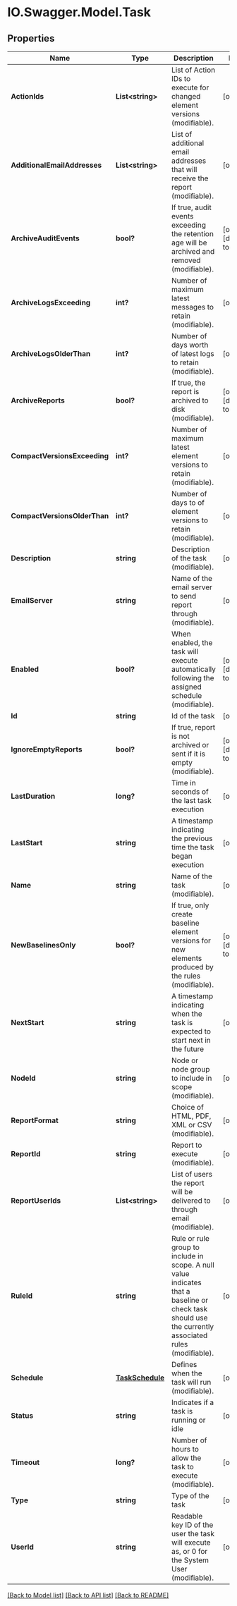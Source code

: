 # IO.Swagger.Model.Task
## Properties

Name | Type | Description | Notes
------------ | ------------- | ------------- | -------------
**ActionIds** | **List&lt;string&gt;** | List of Action IDs to execute for changed element versions (modifiable). | [optional] 
**AdditionalEmailAddresses** | **List&lt;string&gt;** | List of additional email addresses that will receive the report (modifiable). | [optional] 
**ArchiveAuditEvents** | **bool?** | If true, audit events exceeding the retention age will be archived and removed (modifiable). | [optional] [default to false]
**ArchiveLogsExceeding** | **int?** | Number of maximum latest messages to retain (modifiable). | [optional] 
**ArchiveLogsOlderThan** | **int?** | Number of days worth of latest logs to retain (modifiable). | [optional] 
**ArchiveReports** | **bool?** | If true, the report is archived to disk (modifiable). | [optional] [default to false]
**CompactVersionsExceeding** | **int?** | Number of maximum latest element versions to retain (modifiable). | [optional] 
**CompactVersionsOlderThan** | **int?** | Number of days to of element versions to retain (modifiable). | [optional] 
**Description** | **string** | Description of the task (modifiable). | [optional] 
**EmailServer** | **string** | Name of the email server to send report through (modifiable). | [optional] 
**Enabled** | **bool?** | When enabled, the task will execute automatically following the assigned schedule (modifiable). | [optional] [default to false]
**Id** | **string** | Id of the task | [optional] 
**IgnoreEmptyReports** | **bool?** | If true, report is not archived or sent if it is empty (modifiable). | [optional] [default to false]
**LastDuration** | **long?** | Time in seconds of the last task execution | [optional] 
**LastStart** | **string** | A timestamp indicating the previous time the task began execution | [optional] 
**Name** | **string** | Name of the task (modifiable). | [optional] 
**NewBaselinesOnly** | **bool?** | If true, only create baseline element versions for new elements produced by the rules (modifiable). | [optional] [default to false]
**NextStart** | **string** | A timestamp indicating when the task is expected to start next in the future | [optional] 
**NodeId** | **string** | Node or node group to include in scope (modifiable). | [optional] 
**ReportFormat** | **string** | Choice of HTML, PDF, XML or CSV (modifiable). | [optional] 
**ReportId** | **string** | Report to execute (modifiable). | [optional] 
**ReportUserIds** | **List&lt;string&gt;** | List of users the report will be delivered to through email (modifiable). | [optional] 
**RuleId** | **string** | Rule or rule group to include in scope. A null value indicates that a baseline or check task should use the currently associated rules (modifiable). | [optional] 
**Schedule** | [**TaskSchedule**](TaskSchedule.md) | Defines when the task will run (modifiable). | [optional] 
**Status** | **string** | Indicates if a task is running or idle | [optional] 
**Timeout** | **long?** | Number of hours to allow the task to execute (modifiable). | [optional] 
**Type** | **string** | Type of the task | [optional] 
**UserId** | **string** | Readable key ID of the user the task will execute as, or 0 for the System User (modifiable). | [optional] 

[[Back to Model list]](../README.md#documentation-for-models) [[Back to API list]](../README.md#documentation-for-api-endpoints) [[Back to README]](../README.md)


